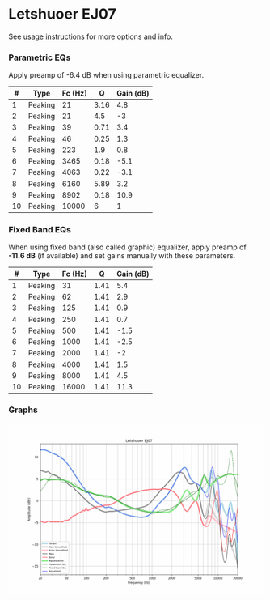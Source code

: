 # Letshuoer EJ07
See [usage instructions](https://github.com/jaakkopasanen/AutoEq#usage) for more options and info.

### Parametric EQs
Apply preamp of -6.4 dB when using parametric equalizer.

|   # | Type    |   Fc (Hz) |    Q |   Gain (dB) |
|-----|---------|-----------|------|-------------|
|   1 | Peaking |        21 | 3.16 |         4.8 |
|   2 | Peaking |        21 | 4.5  |        -3   |
|   3 | Peaking |        39 | 0.71 |         3.4 |
|   4 | Peaking |        46 | 0.25 |         1.3 |
|   5 | Peaking |       223 | 1.9  |         0.8 |
|   6 | Peaking |      3465 | 0.18 |        -5.1 |
|   7 | Peaking |      4063 | 0.22 |        -3.1 |
|   8 | Peaking |      6160 | 5.89 |         3.2 |
|   9 | Peaking |      8902 | 0.18 |        10.9 |
|  10 | Peaking |     10000 | 6    |         1   |

### Fixed Band EQs
When using fixed band (also called graphic) equalizer, apply preamp of **-11.6 dB** (if available) and set gains manually with these parameters.

|   # | Type    |   Fc (Hz) |    Q |   Gain (dB) |
|-----|---------|-----------|------|-------------|
|   1 | Peaking |        31 | 1.41 |         5.4 |
|   2 | Peaking |        62 | 1.41 |         2.9 |
|   3 | Peaking |       125 | 1.41 |         0.9 |
|   4 | Peaking |       250 | 1.41 |         0.7 |
|   5 | Peaking |       500 | 1.41 |        -1.5 |
|   6 | Peaking |      1000 | 1.41 |        -2.5 |
|   7 | Peaking |      2000 | 1.41 |        -2   |
|   8 | Peaking |      4000 | 1.41 |         1.5 |
|   9 | Peaking |      8000 | 1.41 |         4.5 |
|  10 | Peaking |     16000 | 1.41 |        11.3 |

### Graphs
![](./Letshuoer%20EJ07.png)
